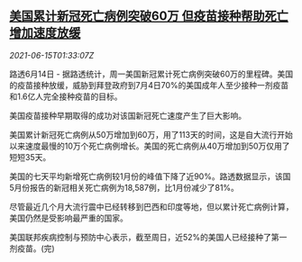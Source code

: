 <!--1623722463000-->
[美国累计新冠死亡病例突破60万 但疫苗接种帮助死亡增加速度放缓](https://cn.reuters.com/article/us-covid-death-toll-vaccine-0615-idCNKCS2DR03Q)
------

<div><i>2021-06-15T01:33:07Z</i></div><p>路透6月14日 - 据路透统计，周一美国新冠累计死亡病例突破60万的里程碑。美国的疫苗接种放缓，威胁到拜登政府到7月4日70%的美国成年人至少接种一剂疫苗和1.6亿人完全接种疫苗的目标。</p><p>美国疫苗接种早期取得的成功对该国新冠死亡速度产生了巨大影响。</p><p>美国累计新冠死亡病例从50万增加到60万，用了113天的时间，这是自大流行开始以来速度最慢的10万个死亡病例增长。美国的死亡病例从40万增加到50万仅用了短短35天。</p><p>美国的七天平均新增死亡病例较1月份的峰值下降了近90%。路透数据显示，该国5月份报告的新冠相关死亡病例为18,587例，比1月份减少了81%。</p><p>尽管最近几个月大流行震中已经转移到巴西和印度等地，但以累计死亡病例计算，美国仍然是受影响最严重的国家。</p><p>美国联邦疾病控制与预防中心表示，截至周日，近52%的美国人已经接种了第一剂疫苗。(完)</p>

